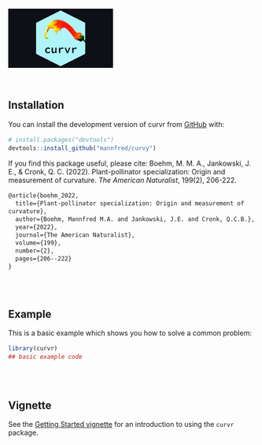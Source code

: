 <p align="left">
  <img src="man/figures/curvr_hex_sticker.png" height="120" />
</p>


<br>

## Installation

You can install the development version of curvr from [GitHub](https://github.com/) with:

``` r
# install.packages("devtools")
devtools::install_github("mannfred/curvy")
```

If you find this package useful, please cite:
Boehm, M. M. A., Jankowski, J. E., & Cronk, Q. C. (2022). 
Plant-pollinator specialization: Origin and measurement of curvature. 
*The American Naturalist*, 199(2), 206-222.

```
@article{boehm_2022,
  title={Plant-pollinator specialization: Origin and measurement of curvature},
  author={Boehm, Mannfred M.A. and Jankowski, J.E. and Cronk, Q.C.B.},
  year={2022},
  journal={The American Naturalist},
  volume={199},
  number={2},
  pages={206--222}
}
```


<br>
<br>

## Example

This is a basic example which shows you how to solve a common problem:

``` r
library(curvr)
## basic example code
```

<br>
<br>

## Vignette 
See the [Getting Started vignette](doc/curvr.html) for an introduction to using the `curvr` package.

